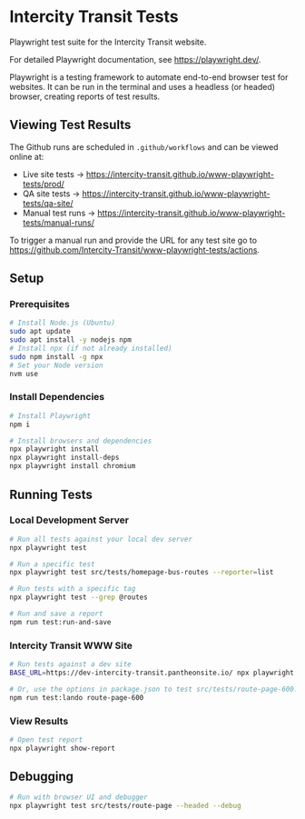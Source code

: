 # Intercity Transit Tests

Playwright test suite for the Intercity Transit website.

For detailed Playwright documentation, see https://playwright.dev/.

Playwright is a testing framework to automate end-to-end browser test for websites. It can be run in the terminal and uses a headless (or headed) browser, creating reports of test results.

## Viewing Test Results

The Github runs are scheduled in `.github/workflows` and can be viewed online at:

  - Live site tests → https://intercity-transit.github.io/www-playwright-tests/prod/
  - QA site tests → https://intercity-transit.github.io/www-playwright-tests/qa-site/
  - Manual test runs → https://intercity-transit.github.io/www-playwright-tests/manual-runs/

To trigger a manual run and provide the URL for any test site go to https://github.com/Intercity-Transit/www-playwright-tests/actions.


## Setup

### Prerequisites
```bash
# Install Node.js (Ubuntu)
sudo apt update
sudo apt install -y nodejs npm
# Install npx (if not already installed)
sudo npm install -g npx
# Set your Node version
nvm use
```

### Install Dependencies
```bash
# Install Playwright
npm i

# Install browsers and dependencies
npx playwright install
npx playwright install-deps
npx playwright install chromium
```

## Running Tests

### Local Development Server
```bash
# Run all tests against your local dev server
npx playwright test

# Run a specific test
npx playwright test src/tests/homepage-bus-routes --reporter=list

# Run tests with a specific tag
npx playwright test --grep @routes

# Run and save a report
npm run test:run-and-save
```

### Intercity Transit WWW Site
```bash
# Run tests against a dev site
BASE_URL=https://dev-intercity-transit.pantheonsite.io/ npx playwright test

# Or, use the options in package.json to test src/tests/route-page-600.spec.ts
npm run test:lando route-page-600
```

### View Results
```bash
# Open test report
npx playwright show-report
```

## Debugging

```bash
# Run with browser UI and debugger
npx playwright test src/tests/route-page --headed --debug
```
